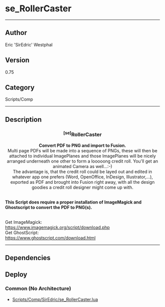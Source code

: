 # se_RollerCaster
___

## Author
Eric 'SirEdric' Westphal

## Version
0.75

## Category
Scripts/Comp

___

## Description
<h3 align="center"><sup>&#91;se&#93;</sup>RollerCaster</h3><p align="center"><strong>Convert PDF to PNG and import to Fusion.</strong><br>Multi page PDFs will be made into a sequence of PNGs,
these will then be attached to individual ImagePlanes
and those ImagePlanes will be nicely arranged underneath one other to form a looooong credit roll.
You'll get an animated Camera as well...:-)<br>
The advantage is, that the credit roll could be layed out and edited in whatever app one prefers
(Word, OpenOffice, InDesign, Illustrator,...), exported as PDF and brought into Fusion right away,
with all the design goodies a credit roll designer might come up with.<br><br>

<strong>This Script does require a proper installation of ImageMagick and Ghostscript to convert the PDF to PNG(s).</strong><br><br>


Get ImageMagick:<br>
https://www.imagemagick.org/script/download.php<br>
Get GhostScript:<br>
https://www.ghostscript.com/download.html<br>



___

## Dependencies

## Deploy

### Common (No Architecture)

<ul>
<li><a href="https://gitlab.com/WeSuckLess/Reactor/-/blob/master/Atoms/com.SirEdric.se_RollerCaster/Scripts/Comp/SirEdric/se_RollerCaster.lua?ref_type=heads">Scripts/Comp/SirEdric/se_RollerCaster.lua</a></li>
</ul>
